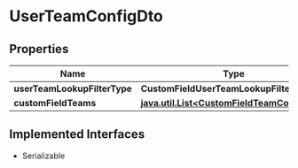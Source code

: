 

# UserTeamConfigDto


## Properties

Name | Type | Description | Notes
------------ | ------------- | ------------- | -------------
**userTeamLookupFilterType** | **CustomFieldUserTeamLookupFilterType** |  |  [optional]
**customFieldTeams** | [**java.util.List&lt;CustomFieldTeamConfigDto&gt;**](CustomFieldTeamConfigDto.md) |  |  [optional]


## Implemented Interfaces

* Serializable


